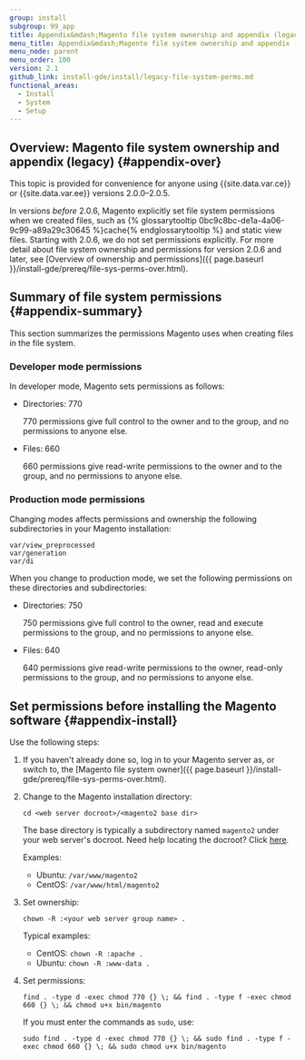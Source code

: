 ```yaml
---
group: install
subgroup: 99_app
title: Appendix&mdash;Magento file system ownership and appendix (legacy)
menu_title: Appendix&mdash;Magento file system ownership and appendix (legacy)
menu_node: parent
menu_order: 100
version: 2.1
github_link: install-gde/install/legacy-file-system-perms.md
functional_areas:
  - Install
  - System
  - Setup
---
```


## Overview: Magento file system ownership and appendix (legacy) {#appendix-over}

This topic is provided for convenience for anyone using {{site.data.var.ce}} or {{site.data.var.ee}} versions 2.0.0&ndash;2.0.5. 

In versions *before* 2.0.6, Magento explicitly set file system permissions when we created files, such as {% glossarytooltip 0bc9c8bc-de1a-4a06-9c99-a89a29c30645 %}cache{% endglossarytooltip %} and static view files. Starting with 2.0.6, we do not set permissions explicitly. For more detail about file system ownership and permissions for version 2.0.6 and later, see [Overview of ownership and permissions]({{ page.baseurl }}/install-gde/prereq/file-sys-perms-over.html).

## Summary of file system permissions {#appendix-summary}

This section summarizes the permissions Magento uses when creating files in the file system.

### Developer mode permissions

In developer mode, Magento sets permissions as follows:

*	Directories: 770

	770 permissions give full control to the owner and to the group, and no permissions to anyone else.
*	Files: 660

	660 permissions give read-write permissions to the owner and to the group, and no permissions to anyone else.

### Production mode permissions

Changing modes affects permissions and ownership the following subdirectories in your Magento installation:

	var/view_preprocessed
	var/generation
	var/di

When you change to production mode, we set the following permissions on these directories and subdirectories:

*	Directories: 750

	750 permissions give full control to the owner, read and execute permissions to the group, and no permissions to anyone else.
*	Files: 640

	640 permissions give read-write permissions to the owner, read-only permissions to the group, and no permissions to anyone else.

## Set permissions before installing the Magento software {#appendix-install}

Use the following steps:

1.	If you haven't already done so, log in to your Magento server as, or switch to, the [Magento file system owner]({{ page.baseurl }}/install-gde/prereq/file-sys-perms-over.html).
2.	Change to the Magento installation directory:

		cd <web server docroot>/<magento2 base dir>

	The base directory is typically a subdirectory named `magento2` under your web server's docroot. Need help locating the docroot? Click <a href="{{ page.baseurl }}/install-gde/basics/basics_docroot.html">here</a>.<br>

	Examples:

	*	Ubuntu: `/var/www/magento2`
	*	CentOS: `/var/www/html/magento2`

2.	Set ownership:

		chown -R :<your web server group name> .

	Typical examples:

	*	CentOS: `chown -R :apache .`
	*	Ubuntu: `chown -R :www-data .`

3.	Set permissions:

		find . -type d -exec chmod 770 {} \; && find . -type f -exec chmod 660 {} \; && chmod u+x bin/magento

	If you must enter the commands as `sudo`, use:

		sudo find . -type d -exec chmod 770 {} \; && sudo find . -type f -exec chmod 660 {} \; && sudo chmod u+x bin/magento
